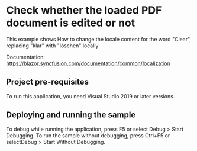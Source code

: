 # Check whether the loaded PDF document is edited or not
This example shows How to change the locale content for the word "Clear", replacing "klar" with "löschen" locally

Documentation: https://blazor.syncfusion.com/documentation/common/localization

## Project pre-requisites
To run this application, you need Visual Studio 2019 or later versions.

## Deploying and running the sample
To debug while running the application, press F5 or select Debug > Start Debugging. To run the sample without debugging, press Ctrl+F5 or selectDebug > Start Without Debugging.